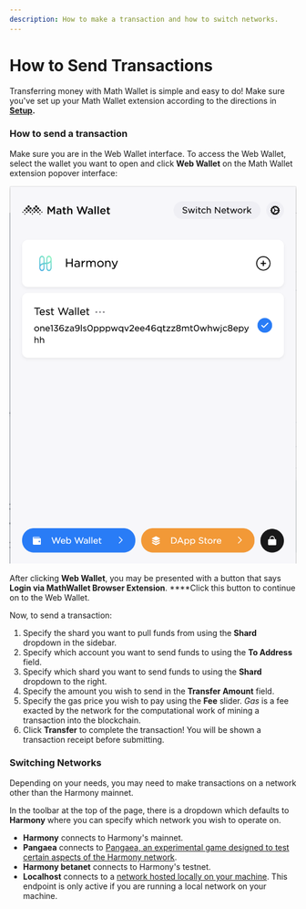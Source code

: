 ```yaml
---
description: How to make a transaction and how to switch networks.
---
```


# How to Send Transactions

Transferring money with Math Wallet is simple and easy to do! Make sure you've set up your Math Wallet extension according to the directions in [**Setup**](setup.md)**.**

### How to send a transaction

Make sure you are in the Web Wallet interface. To access the Web Wallet, select the wallet you want to open and click **Web Wallet** on the Math Wallet extension popover interface:

![Clicking &quot;Web Wallet&quot; opens &quot;Test Wallet&quot; in a new tab](../../../.gitbook/assets/screen-shot-2019-09-18-at-2.33.41-pm.png)

After clicking **Web Wallet**, you may be presented with a button that says **Login via MathWallet Browser Extension**. ****Click this button to continue on to the Web Wallet.

Now, to send a transaction:

1. Specify the shard you want to pull funds from using the **Shard** dropdown in the sidebar.
2. Specify which account you want to send funds to using the **To Address** field.
3. Specify which shard you want to send funds to using the **Shard** dropdown to the right.
4. Specify the amount you wish to send in the **Transfer Amount** field.
5. Specify the gas price you wish to pay using the **Fee** slider. _Gas_ is a fee exacted by the network for the computational work of mining a transaction into the blockchain.
6. Click **Transfer** to complete the transaction! You will be shown a transaction receipt before submitting.

### Switching Networks

Depending on your needs, you may need to make transactions on a network other than the Harmony mainnet.

In the toolbar at the top of the page, there is a dropdown which defaults to **Harmony** where you can specify which network you wish to operate on.

* **Harmony** connects to Harmony's mainnet.
* **Pangaea** connects to [Pangaea, an experimental game designed to test certain aspects of the Harmony network](https://docs.harmony.one/pangaea/).
* **Harmony betanet** connects to Harmony's testnet.
* **Localhost** connects to a [network hosted locally on your machine](https://github.com/harmony-one/harmony/). This endpoint is only active if you are running a local network on your machine.




